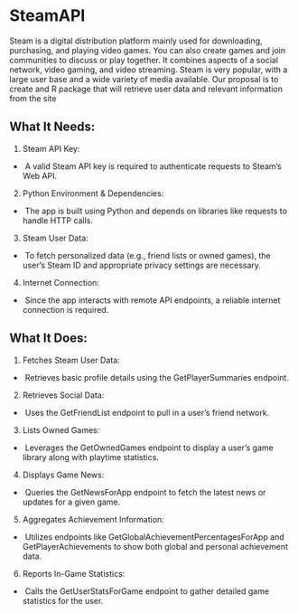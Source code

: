 # SteamAPI

Steam is a digital distribution platform mainly used for downloading, purchasing, and playing video games. You can also create games and join communities to discuss or play together. It combines aspects of a social network, video gaming, and video streaming. Steam is very popular, with a large user base and a wide variety of media available. Our proposal is to create and R package that will retrieve user data and relevant information from the site

## What It Needs:

1.  Steam API Key:

-    A valid Steam API key is required to authenticate requests to Steam’s Web API.

2.  Python Environment & Dependencies:

-    The app is built using Python and depends on libraries like requests to handle HTTP calls.

3.  Steam User Data:

-    To fetch personalized data (e.g., friend lists or owned games), the user’s Steam ID and appropriate privacy settings are necessary.

4.  Internet Connection:

-    Since the app interacts with remote API endpoints, a reliable internet connection is required.

##  What It Does:

1.  Fetches Steam User Data:

-    Retrieves basic profile details using the GetPlayerSummaries endpoint.

2.  Retrieves Social Data:

-    Uses the GetFriendList endpoint to pull in a user’s friend network.

3.  Lists Owned Games:

-    Leverages the GetOwnedGames endpoint to display a user’s game library along with playtime statistics.

4.  Displays Game News:

-    Queries the GetNewsForApp endpoint to fetch the latest news or updates for a given game.

5.  Aggregates Achievement Information:

-    Utilizes endpoints like GetGlobalAchievementPercentagesForApp and GetPlayerAchievements to show both global and personal achievement data.

6.  Reports In-Game Statistics:

-    Calls the GetUserStatsForGame endpoint to gather detailed game statistics for the user.
